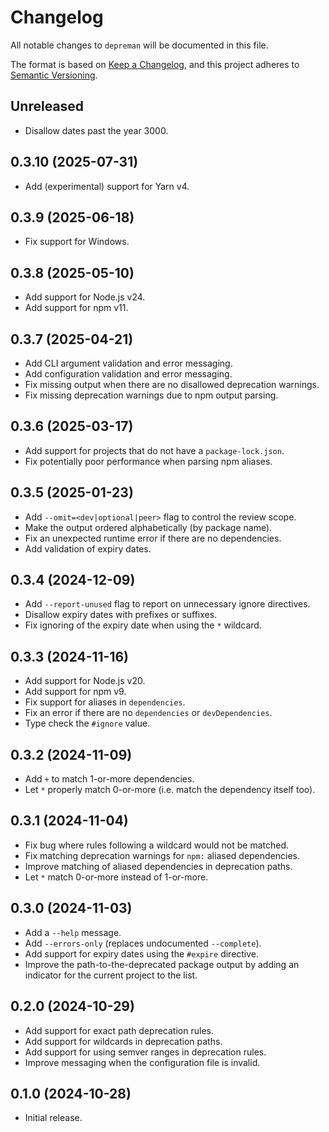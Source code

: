 <!-- SPDX-License-Identifier: CC0-1.0 -->

# Changelog

All notable changes to `depreman` will be documented in this file.

The format is based on [Keep a Changelog], and this project adheres to [Semantic
Versioning].

## Unreleased

- Disallow dates past the year 3000.

## 0.3.10 (2025-07-31)

- Add (experimental) support for Yarn v4.

## 0.3.9 (2025-06-18)

- Fix support for Windows.

## 0.3.8 (2025-05-10)

- Add support for Node.js v24.
- Add support for npm v11.

## 0.3.7 (2025-04-21)

- Add CLI argument validation and error messaging.
- Add configuration validation and error messaging.
- Fix missing output when there are no disallowed deprecation warnings.
- Fix missing deprecation warnings due to npm output parsing.

## 0.3.6 (2025-03-17)

- Add support for projects that do not have a `package-lock.json`.
- Fix potentially poor performance when parsing npm aliases.

## 0.3.5 (2025-01-23)

- Add `--omit=<dev|optional|peer>` flag to control the review scope.
- Make the output ordered alphabetically (by package name).
- Fix an unexpected runtime error if there are no dependencies.
- Add validation of expiry dates.

## 0.3.4 (2024-12-09)

- Add `--report-unused` flag to report on unnecessary ignore directives.
- Disallow expiry dates with prefixes or suffixes.
- Fix ignoring of the expiry date when using the `*` wildcard.

## 0.3.3 (2024-11-16)

- Add support for Node.js v20.
- Add support for npm v9.
- Fix support for aliases in `dependencies`.
- Fix an error if there are no `dependencies` or `devDependencies`.
- Type check the `#ignore` value.

## 0.3.2 (2024-11-09)

- Add `+` to match 1-or-more dependencies.
- Let `*` properly match 0-or-more (i.e. match the dependency itself too).

## 0.3.1 (2024-11-04)

- Fix bug where rules following a wildcard would not be matched.
- Fix matching deprecation warnings for `npm:` aliased dependencies.
- Improve matching of aliased dependencies in deprecation paths.
- Let `*` match 0-or-more instead of 1-or-more.

## 0.3.0 (2024-11-03)

- Add a `--help` message.
- Add `--errors-only` (replaces undocumented `--complete`).
- Add support for expiry dates using the `#expire` directive.
- Improve the path-to-the-deprecated package output by adding an indicator for
  the current project to the list.

## 0.2.0 (2024-10-29)

- Add support for exact path deprecation rules.
- Add support for wildcards in deprecation paths.
- Add support for using semver ranges in deprecation rules.
- Improve messaging when the configuration file is invalid.

## 0.1.0 (2024-10-28)

- Initial release.

[keep a changelog]: https://keepachangelog.com/en/1.0.0/
[semantic versioning]: https://semver.org/spec/v2.0.0.html
